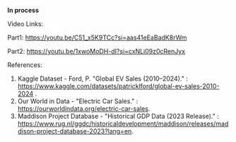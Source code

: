 **In process**


Video Links:

Part1:
https://youtu.be/C51_x5K9TCc?si=aas41eEaBadK8rWm

Part2:
https://youtu.be/1xwoMoDH-dI?si=cxNLi09z0cRenJyx




References:
1. Kaggle Dataset - Ford, P. "Global EV Sales (2010–2024)." : https://www.kaggle.com/datasets/patricklford/global-ev-sales-2010-2024 . 
2. Our World in Data - "Electric Car Sales." : https://ourworldindata.org/electric-car-sales. 
3. Maddison Project Database - "Historical GDP Data (2023 Release)." : https://www.rug.nl/ggdc/historicaldevelopment/maddison/releases/maddison-project-database-2023?lang=en.

